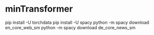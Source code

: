 # minTransformer

pip install -U torchdata
pip install -U spacy
python -m spacy download en_core_web_sm
python -m spacy download de_core_news_sm

